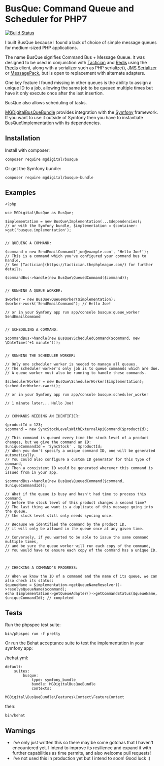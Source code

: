 BusQue: Command Queue and Scheduler for PHP7
============================================

[![Build Status](https://travis-ci.org/mgdigital/BusQue.svg?branch=master)](https://travis-ci.org/mgdigital/BusQue)

I built BusQue because I found a lack of choice of simple message queues for medium-sized PHP applications.

The name BusQue signifies Command Bus + Message Queue. It was designed to be used in conjunction with [Tactician](https://github.com/thephpleague/tactician) and [Redis](http://redis.io/) using the [Predis](https://github.com/nrk/predis) client, along with a serializer such as PHP serialize(), [JMS Serializer](https://github.com/schmittjoh/serializer) or [MessagePack](https://github.com/rybakit/msgpack.php), but is open to replacement with alternate adapters.

One key feature I found missing in other queues is the ability to assign a unique ID to a job, allowing the same job to be queued multiple times but have it only execute once after the last insertion.

BusQue also allows scheduling of tasks.

[MGDigitalBusQueBundle](https://github.com/mgdigital/BusQueBundle) provides integration with the [Symfony](http://symfony.com/) framework. If you want to use it outside of Symfony then you have to instantiate BusQue\Implementation with its dependencies.

Installation
------------

Install with composer:

    composer require mgdigital/busque
    
Or get the Symfony bundle:

    composer require mgdigital/busque-bundle

Examples
--------

    <?php
    
    use MGDigital\BusQue as BusQue;
    
    $implementation = new BusQue\Implementation(...$dependencies); 
    // or with the Symfony bundle, $implementation = $container->get('busque.implementation');
    
    
    // QUEUING A COMMAND:
    
    $command = new SendEmailCommand('joe@example.com', 'Hello Joe!'); 
    // This is a command which you've configured your command bus to handle,
    // See [Tactician](https://tactician.thephpleague.com/) for further details.
    
    $commandBus->handle(new BusQue\QueuedCommand($command));
    
    
    // RUNNING A QUEUE WORKER:
    
    $worker = new BusQue\QueueWorker($implementation);
    $worker->work('SendEmailCommand'); // Hello Joe!
    
    // or in your Symfony app run app/console busque:queue_worker SendEmailCommand
    
    
    // SCHEDULING A COMMAND:
    
    $commandBus->handle(new BusQue\ScheduledCommand($command, new \DateTime('+1 minute')));
    
    
    // RUNNING THE SCHEDULER WORKER:
    
    // Only one scheduler worker is needed to manage all queues.
    // The scheduler worker's only job is to queue commands which are due.
    // A queue worker must also be running to handle these commands.
    
    $schedulerWorker = new BusQue\SchedulerWorker($implementation);
    $schedulerWorker->work();
    
    // or in your Symfony app run app/console busque:scheduler_worker
    
    // 1 minute later... Hello Joe!
    
    
    // COMMANDS NEEDING AN IDENTIFIER:
    
    $productId = 123;
    $command = new SyncStockLevelsWithExternalApiCommand($productId);
    
    // This command is queued every time the stock level of a product changes, but we give the command an ID:
    $uniqueCommandId = 'SyncStock' . $productId; 
    // When you don't specify a unique command ID, one will be generated automatically.
    // You could also configure a custom ID generator for this type of command,
    // Then a consistent ID would be generated wherever this command is issued from in your app.
    
    $commandBus->handle(new BusQue\QueuedCommand($command, $uniqueCommandId));
    
    // What if the queue is busy and hasn't had time to process this command,
    // before the stock level of this product changes a second time?
    // The last thing we want is a duplicate of this message going into the queue, 
    // the stock level still only needs syncing once.
    
    // Because we identified the command by the product ID, 
    // it will only be allowed in the queue once at any given time.
    
    // Conversely, if you wanted to be able to issue the same command multiple times, 
    // and be sure the queue worker will run each copy of the command,
    // You would have to ensure each copy of the command has a unique ID.
     
    
    
    // CHECKING A COMMAND'S PROGRESS:
    
    // When we know the ID of a command and the name of its queue, we can also check its status:
    $queueName = $implementation->getQueueNameResolver()->resolveQueueName($command);
    echo $implementation->getQueueAdapter()->getCommandStatus($queueName, $uniqueCommandId); // completed
    

Tests
-----

Run the phpspec test suite:

    bin/phpspec run -f pretty

Or run the Behat acceptance suite to test the implementation in your symfony app:

/behat.yml:

    default:
        suites:
            busque:
                type: symfony_bundle
                bundle: MGDigitalBusQueBundle
                contexts:
                    - MGDigital\BusQueBundle\Features\Context\FeatureContext

then:

    bin/behat

Warnings
--------
- I've only just written this so there may be some gotchas that I haven't encountered yet. I intend to improve its resilience and expand it with further capabilities as time permits, and also welcome pull requests!
- I've not used this in production yet but I intend to soon! Good luck :)